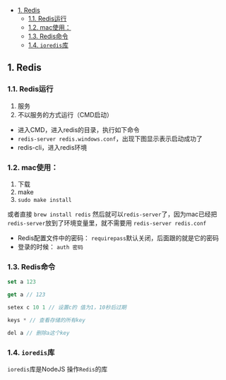- [1. Redis](#1-redis)
  - [1.1. Redis运行](#11-redis运行)
  - [1.2. mac使用：](#12-mac使用)
  - [1.3. Redis命令](#13-redis命令)
  - [1.4. `ioredis`库](#14-ioredis库)

## 1. Redis

### 1.1. Redis运行

1. 服务
2. 不以服务的方式运行（CMD启动）

- 进入CMD，进入redis的目录，执行如下命令
- `redis-server redis.windows.conf`，出现下图显示表示启动成功了
- redis-cli，进入redis环境

### 1.2. mac使用：

1. 下载
2. make
3. `sudo make install`

或者直接 `brew install redis`
然后就可以`redis-server`了，因为mac已经把`redis-server`放到了环境变量里，就不需要用 `redis-server redis.conf`


- Redis配置文件中的密码： `requirepass`默认关闭，后面跟的就是它的密码
- 登录的时候： `auth 密码`

 

### 1.3. Redis命令
```js
set a 123

get a // 123

setex c 10 1 // 设置c的 值为1，10秒后过期

keys * // 查看存储的所有key

del a // 删除a这个key
```

### 1.4. `ioredis`库
`ioredis`库是NodeJS 操作`Redis`的库

 